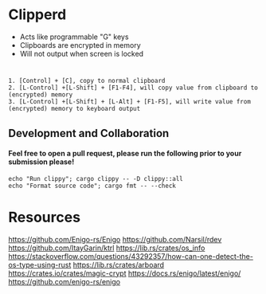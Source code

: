 # Clipperd

- Acts like programmable "G" keys
- Clipboards are encrypted in memory
- Will not output when screen is locked
#
    1. [Control] + [C], copy to normal clipboard
    2. [L-Control] +[L-Shift] + [F1-F4], will copy value from clipboard to (encrypted) memory
    3. [L-Control] +[L-Shift] + [L-Alt] + [F1-F5], will write value from (encrypted) memory to keyboard output


## Development and Collaboration
#### Feel free to open a pull request, please run the following prior to your submission please!
    echo "Run clippy"; cargo clippy -- -D clippy::all
    echo "Format source code"; cargo fmt -- --check


# Resources
https://github.com/Enigo-rs/Enigo
https://github.com/Narsil/rdev
https://github.com/ItayGarin/ktrl
https://lib.rs/crates/os_info
https://stackoverflow.com/questions/43292357/how-can-one-detect-the-os-type-using-rust
https://lib.rs/crates/arboard
https://crates.io/crates/magic-crypt
https://docs.rs/enigo/latest/enigo/
https://github.com/enigo-rs/enigo
